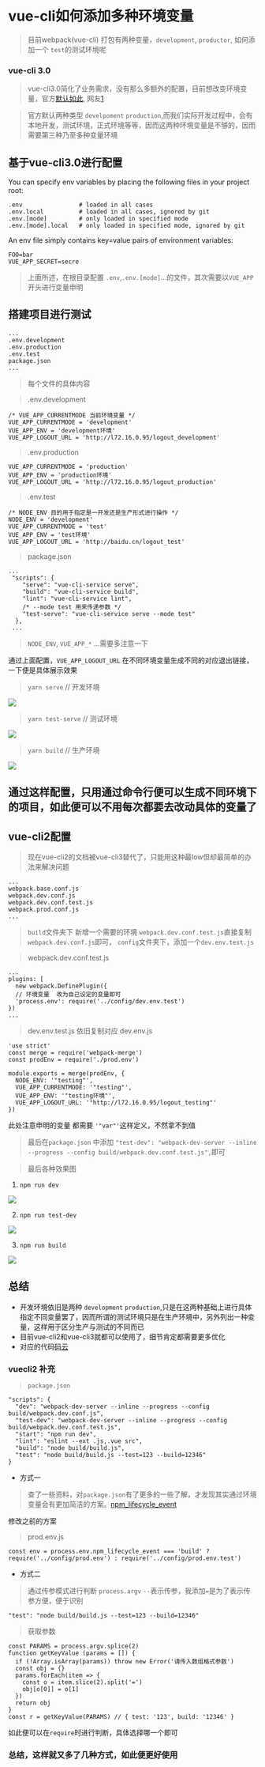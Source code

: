 
# vue-cli如何添加多种环境变量
> 目前webpack(vue-cli) 打包有两种变量，`development`, `productor`, 如何添加一个 `test`的测试环境呢

### vue-cli 3.0

> vue-cli3.0简化了业务需求，没有那么多额外的配置，目前想改变环境变量，官方[默认如此](https://cli.vuejs.org/zh/guide/mode-and-env.html#%E6%A8%A1%E5%BC%8F), 网友[1](https://segmentfault.com/a/1190000015133974)

> 官方默认两种类型 `develpoment` `production`,而我们实际开发过程中，会有本地开发，测试环境，正式环境等等，因而这两种环境变量是不够的，因而需要第三种乃至多种变量环境

## 基于vue-cli3.0进行配置
You can specify env variables by placing the following files in your project root:
```
.env                # loaded in all cases
.env.local          # loaded in all cases, ignored by git
.env.[mode]         # only loaded in specified mode
.env.[mode].local   # only loaded in specified mode, ignored by git
```
An env file simply contains key=value pairs of environment variables:
```
FOO=bar
VUE_APP_SECRET=secre
```
> 上面所述，在根目录配置 `.env`,`.env.[mode]`...的文件，其次需要以`VUE_APP`开头进行变量申明

## 搭建项目进行测试

```
...
.env.development
.env.production
.env.test
package.json
...
```

> 每个文件的具体内容

>.env.development
```
/* VUE_APP_CURRENTMODE 当前环境变量 */
VUE_APP_CURRENTMODE = 'development'
VUE_APP_ENV = 'development环境'
VUE_APP_LOGOUT_URL = 'http://l72.16.0.95/logout_development'
```

>.env.production
```
VUE_APP_CURRENTMODE = 'production'
VUE_APP_ENV = 'production环境'
VUE_APP_LOGOUT_URL = 'http://l72.16.0.95/logout_production'
```

>.env.test
```
/* NODE_ENV 目的用于指定是一开发还是生产形式进行操作 */
NODE_ENV = 'development'
VUE_APP_CURRENTMODE = 'test'
VUE_APP_ENV = 'test环境'
VUE_APP_LOGOUT_URL = 'http://baidu.cn/logout_test'
```

> package.json
```
...
 "scripts": {
    "serve": "vue-cli-service serve",
    "build": "vue-cli-service build",
    "lint": "vue-cli-service lint",
    /* --mode test 用来传递参数 */
    "test-serve": "vue-cli-service serve --mode test"
  },
 ...
```

> `NODE_ENV`,  `VUE_APP_*` ...需要多注意一下

通过上面配置，`VUE_APP_LOGOUT_URL` 在不同环境变量生成不同的对应退出链接，
一下便是具体展示效果

> `yarn serve` // 开发环境
<img src="./../images/vue_cli_webpack/development.png" />

> `yarn test-serve` // 测试环境
<img src="./../images/vue_cli_webpack/test.png" />

> `yarn build` // 生产环境
<img src="./../images/vue_cli_webpack/production.png" />

## 通过这样配置，只用通过命令行便可以生成不同环境下的项目，如此便可以不用每次都要去改动具体的变量了

## vue-cli2配置
> 现在vue-cli2的文档被vue-cli3替代了，只能用这种最low但却最简单的办法来解决问题

```项目结构
...
webpack.base.conf.js
webpack.dev.conf.js
webpack.dev.conf.test.js
webpack.prod.conf.js
...
```

> `build`文件夹下 新增一个需要的环境 `webpack.dev.conf.test.js`直接复制 `webpack.dev.conf.js`即可，
`config`文件夹下，添加一个`dev.env.test.js`

> webpack.dev.conf.test.js
```
...
plugins: [
  new webpack.DefinePlugin({
  // 环境变量  改为自己设定的变量即可
  'process.env': require('../config/dev.env.test') 
})
...
```

> dev.env.test.js 依旧复制对应 dev.env.js
```
'use strict'
const merge = require('webpack-merge')
const prodEnv = require('./prod.env')

module.exports = merge(prodEnv, {
  NODE_ENV: '"testing"',
  VUE_APP_CURRENTMODE: '"testing"',
  VUE_APP_ENV: '"testing环境"',
  VUE_APP_LOGOUT_URL: '"http://l72.16.0.95/logout_testing"'
})
```
此处注意申明的变量 都需要 `'"var"'`这样定义，不然拿不到值

> 最后在`package.json`
中添加 `"test-dev": "webpack-dev-server --inline --progress --config build/webpack.dev.conf.test.js",`即可

> 最后各种效果图

1. `npm run dev`
<img src="./../images/vue_cli_webpack/vc2-development.png" />

2. `npm run test-dev`
<img src="./../images/vue_cli_webpack/vc2-test.png" />

3. `npm run build`
<img src="./../images/vue_cli_webpack/vc2-production.png" />


## 总结
+ 开发环境依旧是两种 `development` `production`,只是在这两种基础上进行具体指定不同变量罢了，因而所谓的测试环境只是在生产环境中，另外列出一种变量，这样用于区分生产与测试的不同而已
+ 目前vue-cli2和vue-cli3就都可以使用了，细节肯定都需要更多优化
+ 对应的代码[码云](https://gitee.com/private_sheet/blogs/tree/master/code)

### vuecli2 补充
> `package.json`
```
"scripts": {
  "dev": "webpack-dev-server --inline --progress --config build/webpack.dev.conf.js",
  "test-dev": "webpack-dev-server --inline --progress --config build/webpack.dev.conf.test.js",
  "start": "npm run dev",
  "lint": "eslint --ext .js,.vue src",
  "build": "node build/build.js",
  "test": "node build/build.js --test=123 --build=12346"
}
```


+ 方式一
> 查了一些资料，对`package.json`有了更多的一些了解，才发现其实通过环境变量会有更加简洁的方案。[npm_lifecycle_event](http://www.ruanyifeng.com/blog/2016/10/npm_scripts.html)

修改之前的方案
> prod.env.js
```
const env = process.env.npm_lifecycle_event === 'build' ? require('../config/prod.env') : require('../config/prod.env.test')
```
+ 方式二
> 通过传参模式进行判断 `process.argv` `--`表示传参，我添加`=`是为了表示传参方便，便于识别
```
"test": "node build/build.js --test=123 --build=12346"
```

> 获取参数
```
const PARAMS = process.argv.splice(2)
function getKeyValue (params = []) {
  if (!Array.isArray(params)) throw new Error('请传入数组格式参数')
  const obj = {}
  params.forEach(item => {
    const o = item.slice(2).split('=')
    obj[o[0]] = o[1]
  })
  return obj
}
const r = getKeyValue(PARAMS) // { test: '123', build: '12346' }
```
如此便可以在`require`时进行判断，具体选择哪一个即可

### 总结，这样就又多了几种方式，如此便更好使用




